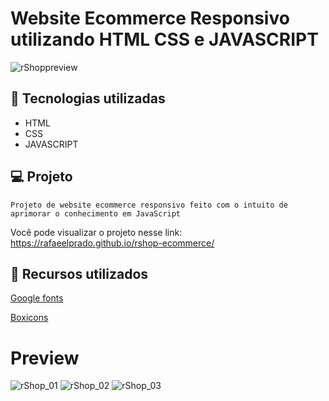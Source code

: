 # Website Ecommerce Responsivo utilizando HTML CSS e JAVASCRIPT    

![rShoppreview](https://user-images.githubusercontent.com/29392805/168713651-1ba05e6c-147e-4548-aedc-372fbfde6a12.gif)

## :rocket: Tecnologias utilizadas

- HTML
- CSS
- JAVASCRIPT 


## 💻 Projeto
   
    Projeto de website ecommerce responsivo feito com o intuito de aprimorar o conhecimento em JavaScript
   
   Você pode visualizar o projeto nesse link: https://rafaeelprado.github.io/rshop-ecommerce/

## 🔖 Recursos utilizados

  <a href="https://fonts.google.com/">Google fonts<a/>

  <a href="https://boxicons.com/">Boxicons<a/>

# Preview

![rShop_01](https://user-images.githubusercontent.com/29392805/168711642-1a063c03-118f-4b16-9fec-46c4a72353be.png)
![rShop_02](https://user-images.githubusercontent.com/29392805/168709719-d5a3fc55-d3e3-4f4e-bf85-df63744eccd4.png)
![rShop_03](https://user-images.githubusercontent.com/29392805/168709793-53ba2a3b-fdef-4713-a069-1f9d7a97f73b.png)

